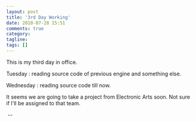 ```yaml
---
layout: post
title: '3rd Day Working'
date: 2010-07-28 15:51
comments: true
category:
tagline:
tags: []
---
```


This is my third day in office. 

Tuesday : reading source code of previous engine and something else. 

Wednesday : reading source code till now.

It seems we are going to take a project from Electronic Arts soon. Not
sure if I'll be assigned to that team.

 --

